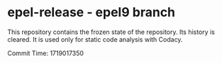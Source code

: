 # epel-release - epel9 branch

This repository contains the frozen state of the repository.
Its history is cleared. It is used only for static code
analysis with Codacy.

Commit Time: 1719017350
